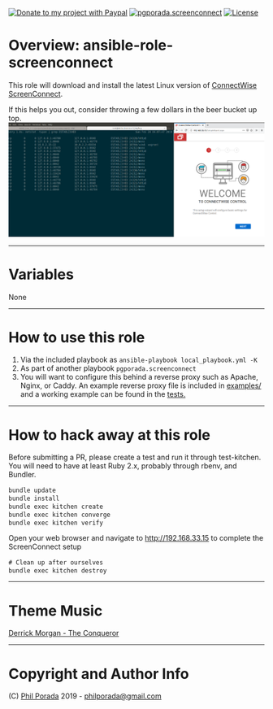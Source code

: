 [![Donate to my project with Paypal](https://img.shields.io/badge/paypal-beerBucket-yellow.svg)](https://paypal.me/pgporada)
[![pgporada.screenconnect](https://img.shields.io/badge/role-pgporada.screenconnect-blue.svg)](https://galaxy.ansible.com/pgporada/screenconnect)
[![License](https://img.shields.io/badge/license-GPLv2-brightgreen.svg)](LICENSE)

# Overview: ansible-role-screenconnect
This role will download and install the latest Linux version of [ConnectWise ScreenConnect](https://www.connectwise.com/software/control/download).

If this helps you out, consider throwing a few dollars in the beer bucket up top.
![Working install of ScreenConnect behind an Apache reverse proxy](screenconnect.png)

- - - -
# Variables

None

- - - -
# How to use this role

1. Via the included playbook as `ansible-playbook local_playbook.yml -K`
1. As part of another playbook `pgporada.screenconnect`
1. You will want to configure this behind a reverse proxy such as Apache, Nginx, or Caddy. An example reverse proxy file is included in [examples/](examples/reverseproxy/) and a working example can be found in the [tests.](test/integration/default/default.yml)

- - - -
# How to hack away at this role
Before submitting a PR, please create a test and run it through test-kitchen. You will need to have at least Ruby 2.x, probably through rbenv, and Bundler.

    bundle update
    bundle install
    bundle exec kitchen create
    bundle exec kitchen converge
    bundle exec kitchen verify

Open your web browser and navigate to http://192.168.33.15 to complete the ScreenConnect setup

    # Clean up after ourselves
    bundle exec kitchen destroy

- - - -
# Theme Music
[Derrick Morgan - The Conqueror](https://www.youtube.com/watch?v=OVmuRgn0LRI)

- - - -
# Copyright and Author Info

(C) [Phil Porada](https://philporada.com) 2019 - philporada@gmail.com

